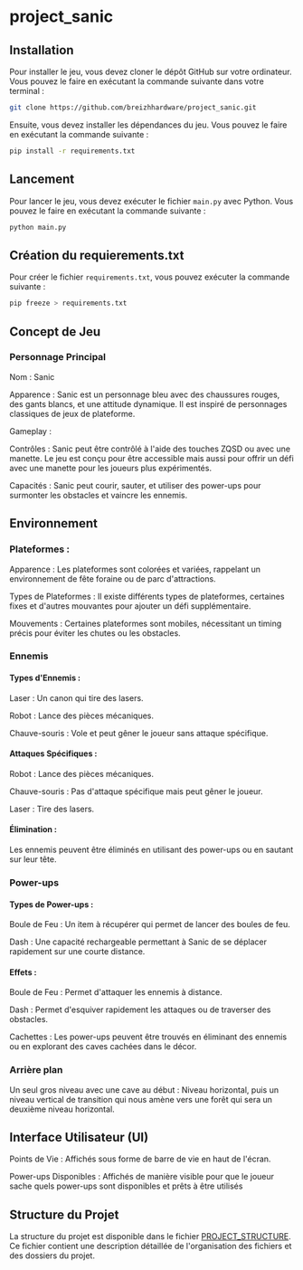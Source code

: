 # project_sanic

## Installation
Pour installer le jeu, vous devez cloner le dépôt GitHub sur votre ordinateur. Vous pouvez le faire en exécutant la commande suivante dans votre terminal :

```bash
git clone https://github.com/breizhhardware/project_sanic.git
```

Ensuite, vous devez installer les dépendances du jeu. Vous pouvez le faire en exécutant la commande suivante :

```bash
pip install -r requirements.txt
```

## Lancement
Pour lancer le jeu, vous devez exécuter le fichier `main.py` avec Python. Vous pouvez le faire en exécutant la commande suivante :

```bash
python main.py
```

## Création du requierements.txt
Pour créer le fichier `requirements.txt`, vous pouvez exécuter la commande suivante :

```bash
pip freeze > requirements.txt
```

## Concept de Jeu
### Personnage Principal
Nom : Sanic

Apparence : Sanic est un personnage bleu avec des chaussures rouges, des gants blancs, et une attitude dynamique. Il est inspiré de personnages classiques de jeux de plateforme.

Gameplay :

Contrôles : Sanic peut être contrôlé à l'aide des touches ZQSD ou avec une manette. Le jeu est conçu pour être accessible mais aussi pour offrir un défi avec une manette pour les joueurs plus expérimentés.

Capacités : Sanic peut courir, sauter, et utiliser des power-ups pour surmonter les obstacles et vaincre les ennemis.
## Environnement
### Plateformes :

Apparence : Les plateformes sont colorées et variées, rappelant un environnement de fête foraine ou de parc d'attractions.

Types de Plateformes : Il existe différents types de plateformes, certaines fixes et d'autres mouvantes pour ajouter un défi supplémentaire.

Mouvements : Certaines plateformes sont mobiles, nécessitant un timing précis pour éviter les chutes ou les obstacles.

### Ennemis
#### Types d'Ennemis :

Laser : Un canon qui tire des lasers.

Robot : Lance des pièces mécaniques.

Chauve-souris : Vole et peut gêner le joueur sans attaque spécifique.

#### Attaques Spécifiques :

Robot : Lance des pièces mécaniques.

Chauve-souris : Pas d'attaque spécifique mais peut gêner le joueur.

Laser : Tire des lasers.

#### Élimination : 
Les ennemis peuvent être éliminés en utilisant des power-ups ou en sautant sur leur tête.

### Power-ups
#### Types de Power-ups :

Boule de Feu : Un item à récupérer qui permet de lancer des boules de feu.

Dash : Une capacité rechargeable permettant à Sanic de se déplacer rapidement sur une courte distance.

#### Effets :

Boule de Feu : Permet d'attaquer les ennemis à distance.

Dash : Permet d'esquiver rapidement les attaques ou de traverser des obstacles.

Cachettes : Les power-ups peuvent être trouvés en éliminant des ennemis ou en explorant des caves cachées dans le décor.

### Arrière plan

Un seul gros niveau avec une cave au début : Niveau horizontal, puis un niveau vertical de transition qui nous amène vers une forêt qui sera un deuxième niveau horizontal.

## Interface Utilisateur (UI)
Points de Vie : Affichés sous forme de barre de vie en haut de l'écran.

Power-ups Disponibles : Affichés de manière visible pour que le joueur sache quels power-ups sont disponibles et prêts à être utilisés

## Structure du Projet
La structure du projet est disponible dans le fichier [PROJECT_STRUCTURE](PROJECT_STRUCTURE.MD). Ce fichier contient une description détaillée de l'organisation des fichiers et des dossiers du projet.

